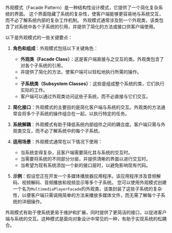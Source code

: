 外观模式（Facade Pattern）是一种结构性设计模式，它提供了一个简化复杂系统的界面。
这个界面隐藏了系统的复杂性，使客户端能够更容易地与系统交互，而不必了解系统内部的复杂工作机制。
外观模式通常涉及到一个外观类，该类包含了对系统中各个子系统的引用，并提供了简化的方法或接口供客户端使用。

以下是外观模式的一些关键要点：

1. **角色和组成**：外观模式包括以下关键角色：
   - **外观类（Facade Class）**：这是客户端直接与之交互的类。外观类包含了对各个子系统的引用，
   - 并提供了简化的方法，使客户端可以轻松地执行所需的操作。
   - 
   - **子系统类（Subsystem Classes）**：这些是组成整个系统的类，它们执行实际的工作。
   - 客户端可以通过外观类访问这些子系统，而不必直接与它们交互。

2. **简化接口**：外观模式的主要目的是简化客户端与系统的交互。外观类的方法通常会将多个子系统的操作组合在一起，以执行特定的任务。

3. **系统解耦**：外观模式有助于降低系统内部组件之间的耦合度。客户端只需与外观类交互，而不必了解系统中的每个子系统。

4. **适用场景**：外观模式通常在以下情况下使用：
   - 当系统变得复杂，且客户端需要简化其与系统的交互时。
   - 当需要将系统的不同部分分层，并提供清晰的界面以进行交互时。
   - 当希望为现有系统添加一个新的接口层时，以避免影响现有代码。

5. **示例**：假设您正在开发一个多媒体播放器应用程序。该应用程序涉及音频解码、视频解码、音频播放和视频显示等多个子系统。
   您可以使用外观模式创建一个名为`MultimediaPlayerFacade`的外观类，该类封装了这些子系统的复杂性，以便客户端只需调用简单的方法来播放多媒体文件，而无需了解每个子系统的详细操作。

外观模式有助于使系统更易于维护和扩展，同时提供了更简洁的接口，以促进客户端与系统的交互。这种模式是面向对象设计中常见的一种，有助于实现系统的松耦合。